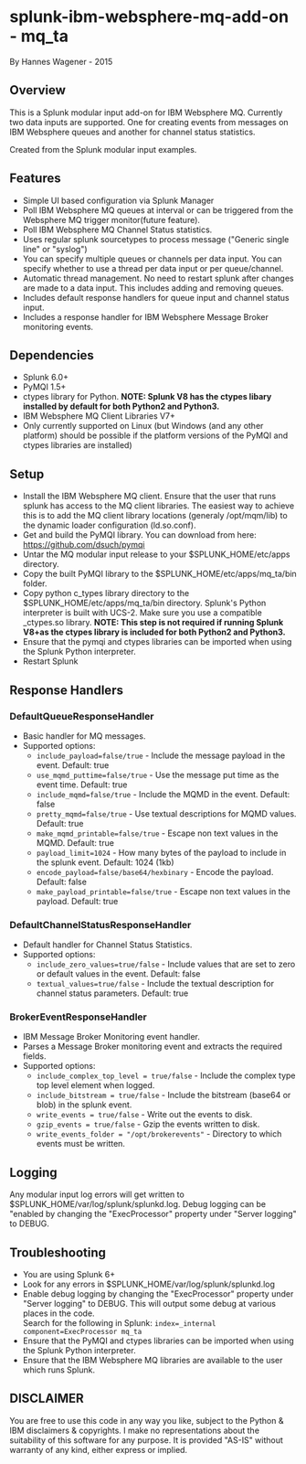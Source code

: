 # splunk-ibm-websphere-mq-add-on - mq_ta

By Hannes Wagener - 2015 

## Overview

This is a Splunk modular input add-on for IBM Websphere MQ.
Currently two data inputs are supported.  One for creating events from messages on IBM Websphere queues and another for channel status statistics.

Created from the Splunk modular input examples.

## Features

* Simple UI based configuration via Splunk Manager
* Poll  IBM Websphere MQ queues at interval or can be triggered from the Websphere MQ trigger monitor(future feature).
* Poll IBM Websphere MQ Channel Status statistics.
* Uses regular splunk sourcetypes to process message ("Generic single line" or "syslog") 
* You can specify multiple queues or channels per data input.  You can specify whether to use a thread per data input or per queue/channel.
* Automatic thread management.  No need to restart splunk after changes are made to a data input.  This includes adding and removing queues.
* Includes default response handlers for queue input and channel status input.
* Includes a response handler for IBM Websphere Message Broker monitoring events.

## Dependencies

* Splunk 6.0+
* PyMQI 1.5+
* ctypes library for Python.  **NOTE: Splunk V8 has the ctypes libary installed by default for both Python2 and Python3.**  
* IBM Websphere MQ Client Libraries V7+
* Only currently supported on Linux (but Windows (and any other platform) should be possible if the platform versions of the PyMQI and ctypes libraries are installed) 

## Setup

* Install the IBM Websphere MQ client.  Ensure that the user that runs splunk has access to the MQ client libraries.  The easiest way to achieve this is to add the MQ client library locations (generaly /opt/mqm/lib) to the dynamic loader configuration (ld.so.conf). 
* Get and build the PyMQI library.  You can download from here: https://github.com/dsuch/pymqi 
* Untar the MQ modular input release to your $SPLUNK_HOME/etc/apps directory.
* Copy the built PyMQI library to the $SPLUNK_HOME/etc/apps/mq_ta/bin folder.
* Copy python c_types library directory to the $SPLUNK_HOME/etc/apps/mq_ta/bin directory.  Splunk's Python interpreter is built with UCS-2.  Make sure you use a compatible _ctypes.so library.  **NOTE:  This step is not required if running Splunk V8+as the ctypes library is included for both Python2 and Python3.**  
* Ensure that the pymqi and ctypes libraries can be imported when using the Splunk Python interpreter. 
* Restart Splunk



## Response Handlers
### DefaultQueueResponseHandler
* Basic handler for MQ messages.
* Supported options: 
   * `include_payload=false/true` - Include the message payload in the event.  Default: true
   * `use_mqmd_puttime=false/true` - Use the message put time as the event time.  Default: true 
   * `include_mqmd=false/true` - Include the MQMD in the event.  Default: false 
   * `pretty_mqmd=false/true` - Use textual descriptions for MQMD values. Default: true
   * `make_mqmd_printable=false/true` - Escape non text values in the MQMD.  Default: true 
   * `payload_limit=1024` - How many bytes of the payload to include in the splunk event.  Default: 1024 (1kb)  
   * `encode_payload=false/base64/hexbinary` - Encode the payload.   Default: false 
   * `make_payload_printable=false/true` - Escape non text values in the payload.  Default: true

### DefaultChannelStatusResponseHandler
* Default handler for Channel Status Statistics.
* Supported options:
  * `include_zero_values=true/false` - Include values that are set to zero or default values in the event.  Default: false
  * `textual_values=true/false` - Include the textual description for channel status parameters.  Default: true

### BrokerEventResponseHandler
* IBM Message Broker Monitoring event handler.   
* Parses a Message Broker monitoring event and extracts the required fields.  
* Supported options:
  * `include_complex_top_level = true/false` - Include the complex type top level element when logged.
  * `include_bitstream = true/false` - Include the bitstream (base64 or blob) in the splunk event.
  * `write_events = true/false` - Write out the events to disk.  
  * `gzip_events = true/false` - Gzip the events written to disk.
  * `write_events_folder = "/opt/brokerevents"` - Directory to which events must be written.  


## Logging

Any modular input log errors will get written to $SPLUNK_HOME/var/log/splunk/splunkd.log.  Debug logging can be "enabled by changing the "ExecProcessor" property under "Server logging" to DEBUG.

## Troubleshooting

* You are using Splunk 6+
* Look for any errors in $SPLUNK_HOME/var/log/splunk/splunkd.log
* Enable debug logging by changing the "ExecProcessor" property under "Server logging" to DEBUG.  This will output some debug at various places in the code.  
Search for the following in Splunk: `index=_internal component=ExecProcessor mq_ta`
* Ensure that the PyMQI and ctypes libraries can be imported when using the Splunk Python interpreter. 
* Ensure that the IBM Websphere MQ libraries are available to the user which runs Splunk. 


## DISCLAIMER
You are free to use this code in any way you like, subject to the Python & IBM disclaimers & copyrights. I make no representations about the suitability of this software for any purpose. It is provided "AS-IS" without warranty of any kind, either express or implied. 
